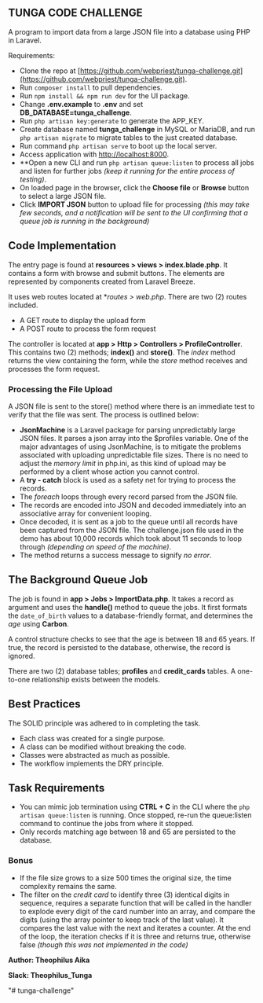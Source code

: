 ## TUNGA CODE CHALLENGE

A program to import data from a large JSON file into a database using PHP in Laravel.

Requirements:

- Clone the repo at [https://github.com/webpriest/tunga-challenge.git](https://github.com/webpriest/tunga-challenge.git).
- Run `composer install` to pull dependencies.
- Run `npm install && npm run dev` for the UI package.
- Change **.env.example** to **.env** and set **DB_DATABASE=tunga_challenge**. 
- Run `php artisan key:generate` to generate the APP_KEY.
- Create database named **tunga_challenge** in MySQL or MariaDB, and run `php artisan migrate` to migrate tables to the just created database.
- Run command `php artisan serve` to boot up the local server.
- Access application with [http://localhost:8000](http://localhost:8000).
- **Open a new CLI and run `php artisan queue:listen` to process all jobs and listen for further jobs _(keep it running for the entire process of testing)_.
- On loaded page in the browser, click the **Choose file** or **Browse** button to select a large JSON file.
- Click **IMPORT JSON** button to upload file for processing *(this may take few seconds, and a notification will be sent to the UI confirming that a queue job is running in the background)*

## Code Implementation

The entry page is found at **resources > views > index.blade.php**. It contains a form with browse and submit buttons. The elements are represented by components created from Laravel Breeze.

It uses web routes located at **routes > web.php*. There are two (2) routes included. 
- A GET route to display the upload form
- A POST route to process the form request

The controller is located at **app > Http > Controllers > ProfileController**. This contains two (2) methods; **index()** and **store()**. The _index_ method returns the view containing the form, while the _store_ method receives and processes the form request.

### Processing the File Upload

A JSON file is sent to the store() method where there is an immediate test to verify that the file was sent. The process is outlined below:

- **JsonMachine** is a Laravel package for parsing unpredictably large JSON files. It parses a json array into the $profiles variable. One of the major advantages of using JsonMachine, is to mitigate the problems associated with uploading unpredictable file sizes. There is no need to adjust the _memory limit_ in php.ini, as this kind of upload may be performed by a client whose action you cannot control. 
- A **try - catch** block is used as a safety net for trying to process the records.
- The _foreach_ loops through every record parsed from the JSON file.
- The records are encoded into JSON and decoded immediately into an associative array for convenient looping.
- Once decoded, it is sent as a job to the queue until all records have been captured from the JSON file. The challenge.json file used in the demo has about 10,000 records which took about 11 seconds to loop through _(depending on speed of the machine)_.
- The method returns a success message to signify _no error_.

## The Background Queue Job

The job is found in **app > Jobs > ImportData.php**. It takes a record as argument and uses the **handle()** method to queue the jobs. It first formats the `date_of_birth` values to a database-friendly format, and determines the _age_ using **Carbon**.

A control structure checks to see that the age is between 18 and 65 years. If true, the record is persisted to the database, otherwise, the record is ignored.

There are two (2) database tables; **profiles** and **credit_cards** tables. A one-to-one relationship exists between the models.

## Best Practices

The SOLID principle was adhered to in completing the task. 
- Each class was created for a single purpose.
- A class can be modified without breaking the code.
- Classes were abstracted as much as possible.
- The workflow implements the DRY principle.

## Task Requirements
- You can mimic job termination using **CTRL + C** in the CLI where the `php artisan queue:listen` is running. Once stopped, re-run the queue:listen command to continue the jobs from where it stopped.
- Only records matching age between 18 and 65 are persisted to the database.

### Bonus
- If the file size grows to a size 500 times the original size, the time complexity remains the same.
- The filter on the _credit card_ to identify three (3) identical digits in sequence, requires a separate function that will be called in the handler to explode every digit of the card number into an array, and compare the digits (using the array pointer to keep track of the last value). It compares the last value with the next and iterates a counter. At the end of the loop, the iteration checks if it is three and returns true, otherwise false _(though this was not implemented in the code)_

**Author: Theophilus Aika**

**Slack: Theophilus_Tunga**

"# tunga-challenge" 
